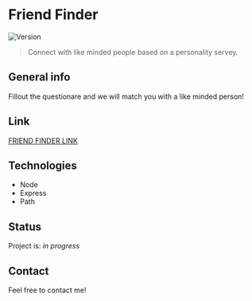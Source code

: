 # Friend Finder 
![Version](https://img.shields.io/badge/version-1.0.1-brightgreen)
> Connect with like minded people based on a personality servey.

## General info
Fillout the questionare and we will match you with a like minded person!

## Link
<a href="https://maxfriendfinder.herokuapp.com/"> FRIEND FINDER LINK </a>

## Technologies
* Node
* Express
* Path

## Status
Project is: _in progress_

## Contact
Feel free to contact me!
